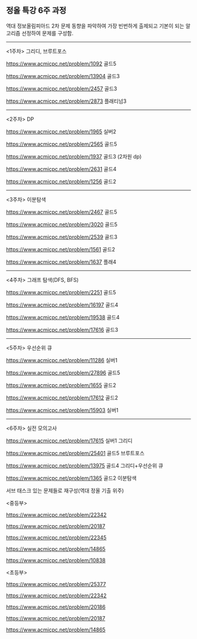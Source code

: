 ## 정올 특강 6주 과정


역대 정보올림피아드 2차 문제 동향을 파악하여 가장 빈번하게 출제되고 기본이 되는 알고리즘 선정하여 문제를 구성함. 

---
<1주차> 그리디, 브루트포스

https://www.acmicpc.net/problem/1092 골드5

https://www.acmicpc.net/problem/13904 골드3

https://www.acmicpc.net/problem/2457 골드3

https://www.acmicpc.net/problem/2873 플래티넘3



---
<2주차> DP

https://www.acmicpc.net/problem/1965 실버2

https://www.acmicpc.net/problem/2565 골드5

https://www.acmicpc.net/problem/1937 골드3 (2차원 dp)

https://www.acmicpc.net/problem/2631 골드4

https://www.acmicpc.net/problem/1256 골드2



---
<3주차> 이분탐색

https://www.acmicpc.net/problem/2467 골드5

https://www.acmicpc.net/problem/3020 골드5

https://www.acmicpc.net/problem/2539 골드3

https://www.acmicpc.net/problem/1561 골드2

https://www.acmicpc.net/problem/1637 플래4



---
<4주차> 그래프 탐색(DFS, BFS)

https://www.acmicpc.net/problem/2251 골드5

https://www.acmicpc.net/problem/16197 골드4

https://www.acmicpc.net/problem/19538 골드4

https://www.acmicpc.net/problem/17616 골드3



---
<5주차> 우선순위 큐

https://www.acmicpc.net/problem/11286 실버1

https://www.acmicpc.net/problem/27896 골드5

 https://www.acmicpc.net/problem/1655 골드2
 
https://www.acmicpc.net/problem/17612 골드2

https://www.acmicpc.net/problem/15903 실버1



---
<6주차> 실전 모의고사

https://www.acmicpc.net/problem/17615 실버1 그리디

https://www.acmicpc.net/problem/25401 골드5 브루트포스

https://www.acmicpc.net/problem/13975 골드4 그리디+우선순위 큐

https://www.acmicpc.net/problem/1365 골드2 이분탐색


서브 태스크 있는 문제들로 재구성(역대 정올 기출 위주)

<중등부>

https://www.acmicpc.net/problem/22342

https://www.acmicpc.net/problem/20187

https://www.acmicpc.net/problem/22345

https://www.acmicpc.net/problem/14865

https://www.acmicpc.net/problem/10838

<초등부>

https://www.acmicpc.net/problem/25377

https://www.acmicpc.net/problem/22342

https://www.acmicpc.net/problem/20186

https://www.acmicpc.net/problem/20187

https://www.acmicpc.net/problem/14865




